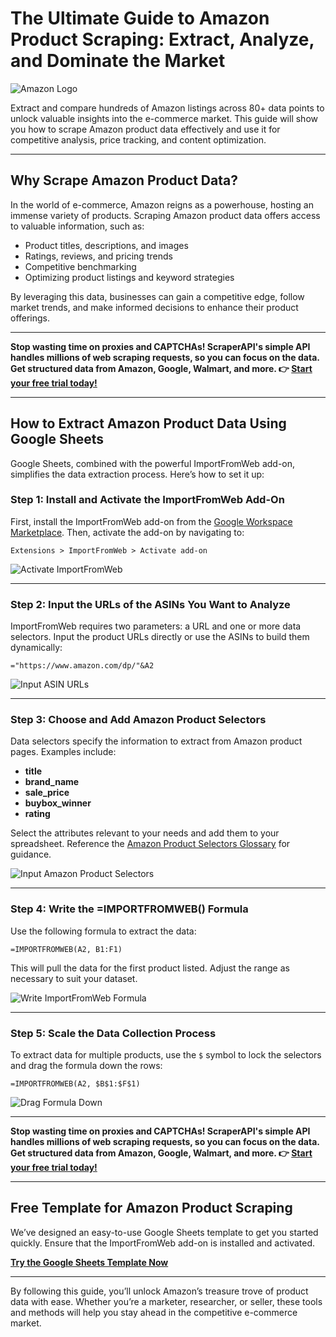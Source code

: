 
# The Ultimate Guide to Amazon Product Scraping: Extract, Analyze, and Dominate the Market

![Amazon Logo](https://nodatanobusiness.com/wp-content/uploads/2023/06/Amazon_logo-1.png)

Extract and compare hundreds of Amazon listings across 80+ data points to unlock valuable insights into the e-commerce market. This guide will show you how to scrape Amazon product data effectively and use it for competitive analysis, price tracking, and content optimization.

---

## Why Scrape Amazon Product Data?

In the world of e-commerce, Amazon reigns as a powerhouse, hosting an immense variety of products. Scraping Amazon product data offers access to valuable information, such as:

- Product titles, descriptions, and images
- Ratings, reviews, and pricing trends
- Competitive benchmarking
- Optimizing product listings and keyword strategies

By leveraging this data, businesses can gain a competitive edge, follow market trends, and make informed decisions to enhance their product offerings.

---

**Stop wasting time on proxies and CAPTCHAs! ScraperAPI's simple API handles millions of web scraping requests, so you can focus on the data. Get structured data from Amazon, Google, Walmart, and more. 👉 [Start your free trial today!](https://bit.ly/Scraperapi)**

---

## How to Extract Amazon Product Data Using Google Sheets

Google Sheets, combined with the powerful ImportFromWeb add-on, simplifies the data extraction process. Here’s how to set it up:

### Step 1: Install and Activate the ImportFromWeb Add-On

First, install the ImportFromWeb add-on from the [Google Workspace Marketplace](https://workspace.google.com/marketplace/app/importfromweb_web_scraping_in_google_she/278587576794). Then, activate the add-on by navigating to:

`Extensions > ImportFromWeb > Activate add-on`

![Activate ImportFromWeb](https://nodatanobusiness.com/wp-content/uploads/2023/06/YouTube_Video_Scraper1.png)

---

### Step 2: Input the URLs of the ASINs You Want to Analyze

ImportFromWeb requires two parameters: a URL and one or more data selectors. Input the product URLs directly or use the ASINs to build them dynamically:

```excel
="https://www.amazon.com/dp/"&A2
```

![Input ASIN URLs](https://nodatanobusiness.com/wp-content/uploads/2023/06/Amazon_Products_Scraper2.png)

---

### Step 3: Choose and Add Amazon Product Selectors

Data selectors specify the information to extract from Amazon product pages. Examples include:

- **title**
- **brand_name**
- **sale_price**
- **buybox_winner**
- **rating**

Select the attributes relevant to your needs and add them to your spreadsheet. Reference the [Amazon Product Selectors Glossary](https://nodatanobusiness.com/resources/importfromweb-amazon-data-selectors/) for guidance.

![Input Amazon Product Selectors](https://nodatanobusiness.com/wp-content/uploads/2023/06/Amazon_Products_Scraper3.png)

---

### Step 4: Write the =IMPORTFROMWEB() Formula

Use the following formula to extract the data:

```excel
=IMPORTFROMWEB(A2, B1:F1)
```

This will pull the data for the first product listed. Adjust the range as necessary to suit your dataset.

![Write ImportFromWeb Formula](https://nodatanobusiness.com/wp-content/uploads/2023/06/Amazon_Products_Scraper4.png)

---

### Step 5: Scale the Data Collection Process

To extract data for multiple products, use the `$` symbol to lock the selectors and drag the formula down the rows:

```excel
=IMPORTFROMWEB(A2, $B$1:$F$1)
```

![Drag Formula Down](https://nodatanobusiness.com/wp-content/uploads/2023/06/Amazon_Products_Scraper5.png)

---

**Stop wasting time on proxies and CAPTCHAs! ScraperAPI's simple API handles millions of web scraping requests, so you can focus on the data. Get structured data from Amazon, Google, Walmart, and more. 👉 [Start your free trial today!](https://bit.ly/Scraperapi)**

---

## Free Template for Amazon Product Scraping

We’ve designed an easy-to-use Google Sheets template to get you started quickly. Ensure that the ImportFromWeb add-on is installed and activated.

[**Try the Google Sheets Template Now**](https://docs.google.com/spreadsheets/d/1uz0xlsdbfQwkG0DXuC8N2_kU9ZpzL2kHQkpcRii0Ehw/edit#gid=265914683)

---

By following this guide, you’ll unlock Amazon’s treasure trove of product data with ease. Whether you’re a marketer, researcher, or seller, these tools and methods will help you stay ahead in the competitive e-commerce market.
